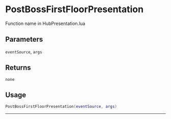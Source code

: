 # PostBossFirstFloorPresentation
Function name in HubPresentation.lua
## Parameters
`eventSource`, `args`
## Returns
`none`
## Usage
```lua
PostBossFirstFloorPresentation(eventSource, args)
```
---
